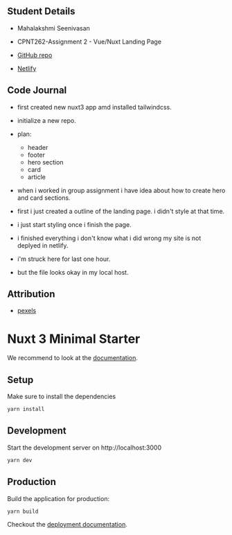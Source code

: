 ## Student Details

- Mahalakshmi Seenivasan

- CPNT262-Assignment 2 - Vue/Nuxt Landing Page

- [GitHub repo](https://github.com/Mahalakshmi-24/cpnt262-landingpage)

- [Netlify]()

## Code Journal

- first created new nuxt3 app amd installed tailwindcss.

- initialize a new repo.

- plan:

  - header
  - footer
  - hero section
  - card
  - article

- when i worked in group assignment i have idea about how to create hero and card sections.

- first i just created a outline of the landing page. i didn't style at that time.

- i just start styling once i finish the page.

- i finished everything i don't know what i did wrong my site is not deplyed in netlify.

- i'm struck here for last one hour.

- but the file looks okay in my local host.

## Attribution

- [pexels](https://www.pexels.com/)

# Nuxt 3 Minimal Starter

We recommend to look at the [documentation](https://v3.nuxtjs.org).

## Setup

Make sure to install the dependencies

```bash
yarn install
```

## Development

Start the development server on http://localhost:3000

```bash
yarn dev
```

## Production

Build the application for production:

```bash
yarn build
```

Checkout the [deployment documentation](https://v3.nuxtjs.org/docs/deployment).

